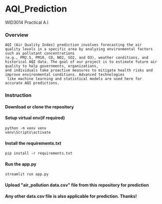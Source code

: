 # AQI_Prediction 
WID3014 Practical A.I

### Overview
```
AQI (Air Quality Index) prediction involves forecasting the air quality levels in a specific area by analyzing environmental factors such as pollutant concentrations
(e.g., PM2.5, PM10, CO, NO2, SO2, and O3), weather conditions, and historical AQI data. The goal of our project is to estimate future air quality to help governments, organizations,
and individuals take proactive measures to mitigate health risks and improve environmental conditions. Advanced technologies
 like machine learning and statistical models are used here for accurate AQI predictions.

```
### Instruction
#### Download or clone the repository
#### Setup virtual env(if required)
```
python -m venv venv
venv\Scripts\activate
```
#### Install the requirements.txt
```
pip install -r requirements.txt
```
#### Run the app.py
```
streamlit run app.py
```

#### Upload "air_pollution data.csv" file from this repository for prediction
#### Any other data.csv file is also applicable for prediction. Thanks!
